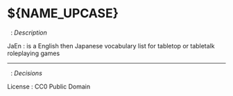 
<!-- .book-title -->
# ${NAME_UPCASE}


&nbsp;
: _Description_

JaEn
: is a English then Japanese vocabulary list for tabletop or tabletalk roleplaying games

<hr/>

&nbsp;
: _Decisions_

License
: CC0 Public Domain

